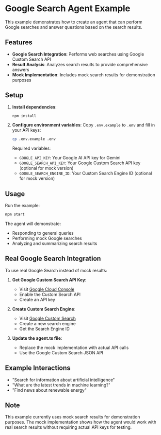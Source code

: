 # Google Search Agent Example

This example demonstrates how to create an agent that can perform Google searches and answer questions based on the search results.

## Features

- **Google Search Integration**: Performs web searches using Google Custom Search API
- **Result Analysis**: Analyzes search results to provide comprehensive answers
- **Mock Implementation**: Includes mock search results for demonstration purposes

## Setup

1. **Install dependencies**:
   ```bash
   npm install
   ```

2. **Configure environment variables**:
   Copy `.env.example` to `.env` and fill in your API keys:
   ```bash
   cp .env.example .env
   ```

   Required variables:
   - `GOOGLE_API_KEY`: Your Google AI API key for Gemini
   - `GOOGLE_SEARCH_API_KEY`: Your Google Custom Search API key (optional for mock version)
   - `GOOGLE_SEARCH_ENGINE_ID`: Your Custom Search Engine ID (optional for mock version)

## Usage

Run the example:
```bash
npm start
```

The agent will demonstrate:
- Responding to general queries
- Performing mock Google searches
- Analyzing and summarizing search results

## Real Google Search Integration

To use real Google Search instead of mock results:

1. **Get Google Custom Search API Key**:
   - Visit [Google Cloud Console](https://console.cloud.google.com/)
   - Enable the Custom Search API
   - Create an API key

2. **Create Custom Search Engine**:
   - Visit [Google Custom Search](https://cse.google.com/cse/)
   - Create a new search engine
   - Get the Search Engine ID

3. **Update the agent.ts file**:
   - Replace the mock implementation with actual API calls
   - Use the Google Custom Search JSON API

## Example Interactions

- "Search for information about artificial intelligence"
- "What are the latest trends in machine learning?"
- "Find news about renewable energy"

## Note

This example currently uses mock search results for demonstration purposes. The mock implementation shows how the agent would work with real search results without requiring actual API keys for testing.